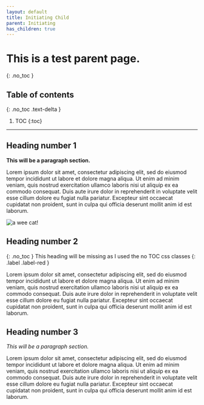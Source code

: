 ```yaml
---
layout: default
title: Initiating Child
parent: Initiating
has_children: true
---
```


# This is a test parent page.
{: .no_toc }

## Table of contents
{: .no_toc .text-delta }

1. TOC
{:toc}

---

## Heading number 1
**This will be a paragraph section.**

Lorem ipsum dolor sit amet, consectetur adipiscing elit, sed do eiusmod tempor incididunt ut labore et dolore magna aliqua. Ut enim ad minim veniam, quis nostrud exercitation ullamco laboris nisi ut aliquip ex ea commodo consequat. Duis aute irure dolor in reprehenderit in voluptate velit esse cillum dolore eu fugiat nulla pariatur. Excepteur sint occaecat cupidatat non proident, sunt in culpa qui officia deserunt mollit anim id est laborum.

![a wee cat!](https://www.humanesociety.org/sites/default/files/styles/1240x698/public/2018/06/cat-217679.jpg?h=c4ed616d&itok=3qHaqQ56)

## Heading number 2
{: .no_toc }
This heading will be missing as I used the no TOC css classes
{: .label .label-red }

Lorem ipsum dolor sit amet, consectetur adipiscing elit, sed do eiusmod tempor incididunt ut labore et dolore magna aliqua. Ut enim ad minim veniam, quis nostrud exercitation ullamco laboris nisi ut aliquip ex ea commodo consequat. Duis aute irure dolor in reprehenderit in voluptate velit esse cillum dolore eu fugiat nulla pariatur. Excepteur sint occaecat cupidatat non proident, sunt in culpa qui officia deserunt mollit anim id est laborum.

## Heading number 3
*This will be a paragraph section.*

Lorem ipsum dolor sit amet, consectetur adipiscing elit, sed do eiusmod tempor incididunt ut labore et dolore magna aliqua. Ut enim ad minim veniam, quis nostrud exercitation ullamco laboris nisi ut aliquip ex ea commodo consequat. Duis aute irure dolor in reprehenderit in voluptate velit esse cillum dolore eu fugiat nulla pariatur. Excepteur sint occaecat cupidatat non proident, sunt in culpa qui officia deserunt mollit anim id est laborum.
